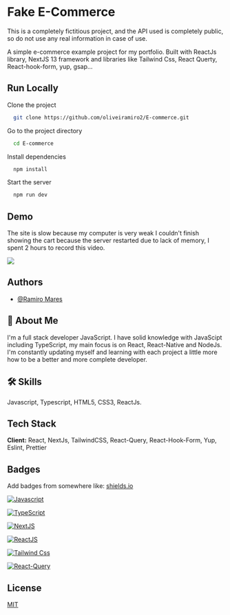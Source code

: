 
# Fake E-Commerce

This is a completely fictitious project, and the API used is completely public, so do not use any real information in case of use.

A simple e-commerce example project for my portfolio. Built with ReactJs library, NextJS 13 framework and libraries like Tailwind Css, React Querty, React-hook-form, yup, gsap...


## Run Locally

Clone the project

```bash
  git clone https://github.com/oliveiramiro2/E-commerce.git
```

Go to the project directory

```bash
  cd E-commerce
```

Install dependencies

```bash
  npm install
```

Start the server

```bash
  npm run dev
```


## Demo

The site is slow because my computer is very weak I couldn't finish showing the cart because the server restarted due to lack of memory, I spent 2 hours to record this video.

<img src="https://github.com/oliveiramiro2/foto/blob/main/RM_E-commerce.gif?raw=true" />


## Authors

- [@Ramiro Mares](https://github.com/oliveiramiro2)


## 🚀 About Me
I'm a full stack developer JavaScript. I have solid knowledge with JavaScipt including TypeScript, my main focus is on React, React-Native and NodeJs. I'm constantly updating myself and learning with each project a little more how to be a better and more complete developer.


## 🛠 Skills
Javascript, Typescript, HTML5, CSS3, ReactJs.


## Tech Stack

**Client:** React, NextJs, TailwindCSS, React-Query, React-Hook-Form, Yup, Eslint, Prettier



## Badges

Add badges from somewhere like: [shields.io](https://shields.io/)

[![Javascript](https://github.com/oliveiramiro2/badges_for_different_use/blob/main/badges/Language_%20JavaScript.png?raw=true)](https://www.javascript.com/) 

[![TypeScript](https://github.com/oliveiramiro2/badges_for_different_use/blob/main/badges/Language_%20TypeScript.png?raw=true)](https://www.typescriptlang.org/)

[![NextJS](https://github.com/oliveiramiro2/badges_for_different_use/blob/main/badges/Framework_%20NextJs.png?raw=true)](https://nextjs.org/)

[![ReactJS](https://github.com/oliveiramiro2/badges_for_different_use/blob/main/badges/lib_%20ReactJS.png?raw=true)](https://pt-br.legacy.reactjs.org/)

[![Tailwind Css](https://github.com/oliveiramiro2/badges_for_different_use/blob/main/badges/lib_%20Tailwind%20css.png?raw=true)](https://tailwindcss.com/)

[![React-Query](https://github.com/oliveiramiro2/badges_for_different_use/blob/main/badges/lib_%20React%20Query.png?raw=true)](https://tanstack.com/query/v3/)

## License

[MIT](https://choosealicense.com/licenses/mit/)

